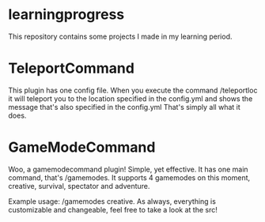 # learningprogress
This repository contains some projects I made in my learning period.

# TeleportCommand
This plugin has one config file.
When you execute the command /teleportloc it will teleport you to the location specified in the config.yml and shows the message that's also specified in the config.yml
That's simply all what it does.

# GameModeCommand
Woo, a gamemodecommand plugin!
Simple, yet effective.
It has one main command, that's /gamemodes.
It supports 4 gamemodes on this moment, creative, survival, spectator and adventure.

Example usage: /gamemodes creative.
As always, everything is customizable and changeable, feel free to take a look at the src!
